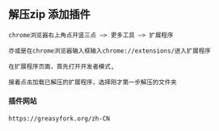 ## 解压zip 添加插件
	
	chrome浏览器右上角点开竖三点 —> 更多工具 —> 扩展程序
	
	亦或是在chrome浏览器输入框输入chrome://extensions/进入扩展程序

	在扩展程序页面，首先打开开发者模式,

	接着点击加载已解压的扩展程序，选择刚才第一步解压的文件夹


#### 插件网站
	
	https://greasyfork.org/zh-CN 
	
	